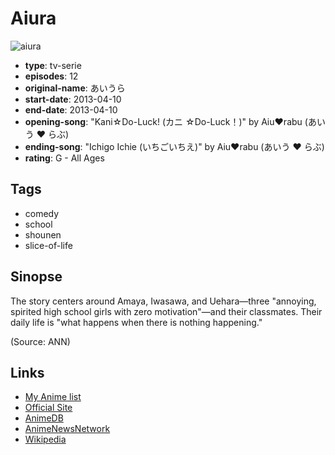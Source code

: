 # Aiura

![aiura](https://cdn.myanimelist.net/images/anime/4/60699.jpg)

-   **type**: tv-serie
-   **episodes**: 12
-   **original-name**: あいうら
-   **start-date**: 2013-04-10
-   **end-date**: 2013-04-10
-   **opening-song**: "Kani☆Do-Luck! (カニ ☆Do-Luck！)" by Aiu♥rabu (あいう ♥ らぶ)
-   **ending-song**: "Ichigo Ichie (いちごいちえ)" by Aiu♥rabu (あいう ♥ らぶ)
-   **rating**: G - All Ages

## Tags

-   comedy
-   school
-   shounen
-   slice-of-life

## Sinopse

The story centers around Amaya, Iwasawa, and Uehara—three "annoying, spirited high school girls with zero motivation"—and their classmates. Their daily life is "what happens when there is nothing happening."

(Source: ANN)

## Links

-   [My Anime list](https://myanimelist.net/anime/17082/Aiura)
-   [Official Site](http://www.tv-tokyo.co.jp/anime/aiura/)
-   [AnimeDB](http://anidb.info/perl-bin/animedb.pl?show=anime&aid=9418)
-   [AnimeNewsNetwork](http://www.animenewsnetwork.com/encyclopedia/anime.php?id=15125)
-   [Wikipedia](http://en.wikipedia.org/wiki/Aiura)
